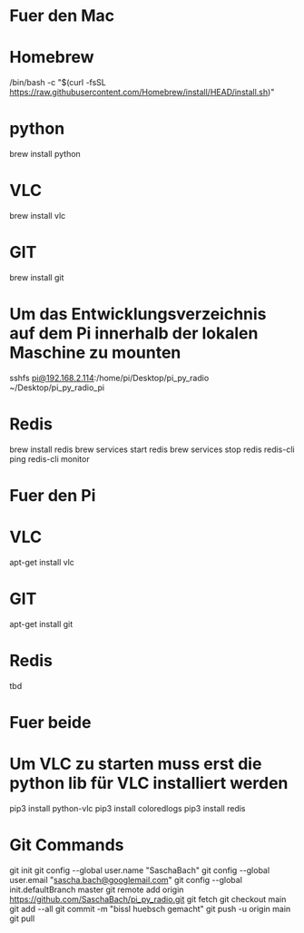 # Fuer den Mac
# Homebrew 
/bin/bash -c "$(curl -fsSL https://raw.githubusercontent.com/Homebrew/install/HEAD/install.sh)"
# python 
brew install python
# VLC
brew install vlc
# GIT
brew install git
# Um das Entwicklungsverzeichnis auf dem Pi innerhalb der lokalen Maschine zu mounten
sshfs pi@192.168.2.114:/home/pi/Desktop/pi_py_radio ~/Desktop/pi_py_radio_pi
# Redis
brew install redis
brew services start redis
brew services stop redis
redis-cli ping
redis-cli monitor

# Fuer den Pi
# VLC
apt-get install vlc
# GIT
apt-get install git
# Redis
tbd

# Fuer beide
# Um VLC zu starten muss erst die python lib für VLC installiert werden
pip3 install python-vlc
pip3 install coloredlogs
pip3 install redis

# Git Commands
git init
git config --global user.name "SaschaBach"
git config --global user.email "sascha.bach@googlemail.com"
git config --global init.defaultBranch master
git remote add origin https://github.com/SaschaBach/pi_py_radio.git
git fetch
git checkout main
git add --all
git commit -m "bissl huebsch gemacht"
git push -u origin main
git pull